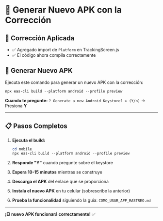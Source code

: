 # 🔄 Generar Nuevo APK con la Corrección

## 🔧 Corrección Aplicada

- ✅ Agregado import de `Platform` en TrackingScreen.js
- ✅ El código ahora compila correctamente

## 🚀 Generar Nuevo APK

Ejecuta este comando para generar un nuevo APK con la corrección:

```powershell
npx eas-cli build --platform android --profile preview
```

**Cuando te pregunte:** `? Generate a new Android Keystore? » (Y/n)` → Presiona **Y**

---

## 📋 Pasos Completos

1. **Ejecuta el build:**
   ```powershell
   cd mobile
   npx eas-cli build --platform android --profile preview
   ```

2. **Responde "Y"** cuando pregunte sobre el keystore

3. **Espera 10-15 minutos** mientras se construye

4. **Descarga el APK** del enlace que se proporciona

5. **Instala el nuevo APK** en tu celular (sobrescribe la anterior)

6. **Prueba la funcionalidad** siguiendo la guía: `COMO_USAR_APP_RASTREO.md`

---

**¡El nuevo APK funcionará correctamente!** ✅

